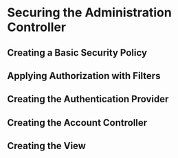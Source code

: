 # Securing the Administration Controller

## Creating a Basic Security Policy
## Applying Authorization with Filters
## Creating the Authentication Provider
## Creating the Account Controller
## Creating the View